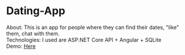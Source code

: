 # Dating-App
About: This is an app for people where they can find their dates, "like" them, chat with them. <br/>
Technologies: I used are ASP.NET Core API + Angular + SQLite <br/>
Demo: <a href="https://www.youtube.com/watch?v=bSY8O5Un6sI">Here</a>

